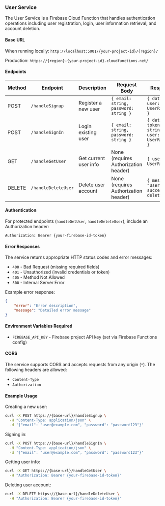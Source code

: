 ### User Service

The User Service is a Firebase Cloud Function that handles authentication
operations including user registration, login, user information retrieval, and
account deletion.

#### Base URL

When running locally: `http://localhost:5001/{your-project-id}/{region}/`

Production: `https://{region}-{your-project-id}.cloudfunctions.net/`

#### Endpoints

| Method | Endpoint            | Description           | Request Body                          | Response                                        |
| ------ | ------------------- | --------------------- | ------------------------------------- | ----------------------------------------------- |
| POST   | `/handleSignup`     | Register a new user   | `{ email: string, password: string }` | `{ data: { user: UserRecord } }`                |
| POST   | `/handleSignIn`     | Login existing user   | `{ email: string, password: string }` | `{ data: { token: string, user: UserRecord } }` |
| GET    | `/handleGetUser`    | Get current user info | None (requires Authorization header)  | `{ user: UserRecord }`                          |
| DELETE | `/handleDeleteUser` | Delete user account   | None (requires Authorization header)  | `{ message: "User successfully deleted" }`      |

#### Authentication

For protected endpoints (`handleGetUser`, `handleDeleteUser`), include an
Authorization header:

```
Authorization: Bearer {your-firebase-id-token}
```

#### Error Responses

The service returns appropriate HTTP status codes and error messages:

- `400` - Bad Request (missing required fields)
- `401` - Unauthorized (invalid credentials or token)
- `405` - Method Not Allowed
- `500` - Internal Server Error

Example error response:

```json
{
    "error": "Error description",
    "message": "Detailed error message"
}
```

#### Environment Variables Required

- `FIREBASE_API_KEY` - Firebase project API key (set via Firebase Functions
  config)

#### CORS

The service supports CORS and accepts requests from any origin (`*`). The
following headers are allowed:

- `Content-Type`
- `Authorization`

#### Example Usage

Creating a new user:

```bash
curl -X POST https://{base-url}/handleSignup \
  -H "Content-Type: application/json" \
  -d '{"email": "user@example.com", "password": "password123"}'
```

Signing in:

```bash
curl -X POST https://{base-url}/handleSignIn \
  -H "Content-Type: application/json" \
  -d '{"email": "user@example.com", "password": "password123"}'
```

Getting user info:

```bash
curl -X GET https://{base-url}/handleGetUser \
  -H "Authorization: Bearer {your-firebase-id-token}"
```

Deleting user account:

```bash
curl -X DELETE https://{base-url}/handleDeleteUser \
  -H "Authorization: Bearer {your-firebase-id-token}"
```
